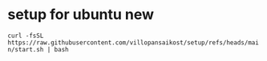 # setup for ubuntu new
``
curl -fsSL https://raw.githubusercontent.com/villopansaikost/setup/refs/heads/main/start.sh | bash
``
